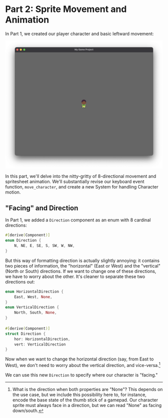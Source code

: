 # Part 2: Sprite Movement and Animation

In Part 1, we created our player character and basic leftward movement:

![A 800x600 window with our character displayed, non-blurry](images/fixed-window.png)

In this part, we'll delve into the nitty-gritty of 8-directional movement and spritesheet animation. We'll substantially revise our keyboard event function, `move_character`, and create a new System for handling Character motion.

## "Facing" and Direction

In Part 1, we added a `Direction` component as an enum with 8 cardinal directions:

```rust
#[derive(Component)]
enum Direction {
    N, NE, E, SE, S, SW, W, NW,
}
```

But this way of formatting direction is actually slightly annoying: it contains two pieces of information, the "horizontal" (East or West) and the "vertical" (North or South) directions. If we want to change one of these directions, we have to worry about the other. It's cleaner to separate these two directions out:

```rust
enum HorizontalDirection {
    East, West, None,
}
enum VerticalDirection {
    North, South, None,
}

#[derive(Component)]
struct Direction {
    hor: HorizontalDirection,
    vert: VerticalDirection
}
```

Now when we want to change the horizontal direction (say, from East to West), we don't need to worry about the vertical direction, and vice-versa.[^note1]

We can use this new `Direction` to specify where our character is "facing."

[^note1]: What is the direction when both properties are "None"? This depends on the use case, but we include this possibility here to, for instance, encode the base state of the thumb stick of a gamepad. Our character sprite must always face in a direction, but we can read "None" as facing down/south. 
